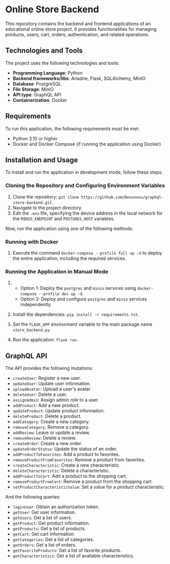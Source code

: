# Online Store Backend

This repository contains the backend and frontend applications of an educational online store project. It provides functionalities for managing products, users, cart, orders, authentication, and related operations.

## Technologies and Tools

The project uses the following technologies and tools:

- **Programming Language**: Python
- **Backend frameworks/libs**:  Ariadne, Flask, SQLAlchemy, MinIO
- **Database**: PostgreSQL
- **File Storage**: MinIO
- **API type**: GraphQL API
- **Containerization**: Docker

## Requirements

To run this application, the following requirements must be met:

- Python 3.10 or higher
- Docker and Docker Compose (if running the application using Docker)

## Installation and Usage

To install and run the application in development mode, follow these steps:

### Cloning the Repository and Configuring Environment Variables

1. Clone the repository: `git clone https://github.com/Desunovu/graphql-store-backend.git`.
2. Navigate to the project directory.
3. Edit the `.env` file, specifying the device address in the local network for the `MINIO_ENDPOINT` and `POSTGRES_HOST` variables.

Now, run the application using one of the following methods:

### Running with Docker

1. Execute the command `docker-compose --profile full up -d` to deploy the entire application, including the required services.

### Running the Application in Manual Mode

1. - Option 1: Deploy the `postgres` and `minio` services using `docker-compose --profile dev up -d`. 
   - Option 2: Deploy and configure `postgres` and `minio` services independently.

2. Install the dependencies: `pip install -r requirements.txt`.
3. Set the `FLASK_APP` environment variable to the main package name `store_backend.py`.
4. Run the application: `flask run`.

## GraphQL API

The API provides the following mutations:

- `createUser`: Register a new user.
- `updateUser`: Update user information.
- `uploadAvatar`: Upload a user's avatar
- `deleteUser`: Delete a user.
- `assignAdmin`: Assign admin role to a user.
- `addProduct`: Add a new product.
- `updateProduct`: Update product information.
- `deleteProduct`: Delete a product.
- `addCategory`: Create a new category.
- `removeCategory`: Remove a category.
- `addReview`: Leave or update a review.
- `removeReview`: Delete a review.
- `createOrder`: Create a new order.
- `updateOrderStatus`: Update the status of an order.
- `addProductToFavorites`: Add a product to favorites.
- `removeProductFromFavorites`: Remove a product from favorites.
- `createCharacteristic`: Create a new characteristic.
- `deleteCharacteristic`: Delete a characteristic.
- `addProductToCart`: Add a product to the shopping cart.
- `removeProductFromCart`: Remove a product from the shopping cart.
- `setProductCharacteristicValue`: Set a value for a product characteristic.

And the following queries:

- `loginUser`: Obtain an authorization token.
- `getUser`: Get user information.
- `getUsers`: Get a list of users.
- `getProduct`: Get product information.
- `getProducts`: Get a list of products.
- `getCart`: Get cart information.
- `getCategories`: Get a list of categories.
- `getOrders`: Get a list of orders.
- `getFavoriteProducts`: Get a list of favorite products.
- `getCharacteristics`: Get a list of available characteristics.
